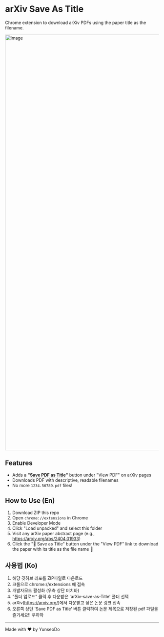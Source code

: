 # arXiv Save As Title

Chrome extension to download arXiv PDFs using the paper title as the filename.

<img width="1357" alt="image" src="https://github.com/user-attachments/assets/1f176a1b-2269-4490-992a-6317ee33355f" />

## Features
- Adds a **"<ins>Save PDF as Title</ins>"** button under "View PDF" on arXiv pages
- Downloads PDF with descriptive, readable filenames
- No more `1234.56789.pdf` files!

## How to Use (En)
1. Download ZIP this repo
2. Open `chrome://extensions` in Chrome
3. Enable Developer Mode
4. Click "Load unpacked" and select this folder
5. Visit any arXiv paper abstract page (e.g., https://arxiv.org/abs/2404.01933)
6. Click the "💾 Save as Title" button under the "View PDF" link to download the paper with its title as the file name 🎉


## 사용법 (Ko)
1. 해당 깃허브 레포를 ZIP파일로 다운로드
2. 크롬으로 chrome://extensions 에 접속
3. 개발자모드 활성화 (우측 상단 터치바)
4. "폴더 업로드" 클릭 후 다운받은 'arXiv-save-as-Title' 폴더 선택
5. arXiv(https://arxiv.org/)에서 다운받고 싶은 논문 링크 접속
6. 오른쪽 상단 'Save PDF as Title' 버튼 클릭하여 논문 제목으로 저장된 pdf 파일을 즐기세요!! 우하하

---

Made with ❤️ by YunseoDo
